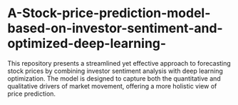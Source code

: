 # A-Stock-price-prediction-model-based-on-investor-sentiment-and-optimized-deep-learning-
This repository presents a streamlined yet effective approach to forecasting stock prices by combining investor sentiment analysis with deep learning optimization. The model is designed to capture both the quantitative and qualitative drivers of market movement, offering a more holistic view of price prediction.
